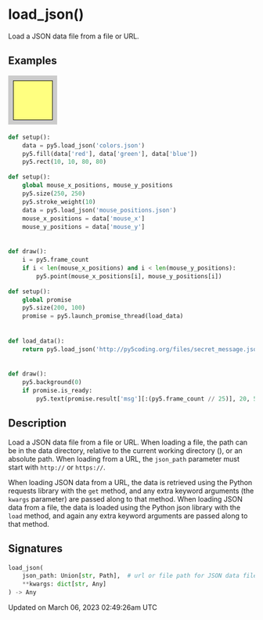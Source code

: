 # load_json()

Load a JSON data file from a file or URL.

## Examples

<div class="example-table">

<div class="example-row"><div class="example-cell-image">

![example picture for load_json()](/images/reference/Sketch_load_json_0.png)

</div><div class="example-cell-code">

```python
def setup():
    data = py5.load_json('colors.json')
    py5.fill(data['red'], data['green'], data['blue'])
    py5.rect(10, 10, 80, 80)
```

</div></div>

<div class="example-row"><div class="example-cell-image">

</div><div class="example-cell-code">

```python
def setup():
    global mouse_x_positions, mouse_y_positions
    py5.size(250, 250)
    py5.stroke_weight(10)
    data = py5.load_json('mouse_positions.json')
    mouse_x_positions = data['mouse_x']
    mouse_y_positions = data['mouse_y']


def draw():
    i = py5.frame_count
    if i < len(mouse_x_positions) and i < len(mouse_y_positions):
        py5.point(mouse_x_positions[i], mouse_y_positions[i])
```

</div></div>

<div class="example-row"><div class="example-cell-image">

</div><div class="example-cell-code">

```python
def setup():
    global promise
    py5.size(200, 100)
    promise = py5.launch_promise_thread(load_data)


def load_data():
    return py5.load_json('http://py5coding.org/files/secret_message.json')


def draw():
    py5.background(0)
    if promise.is_ready:
        py5.text(promise.result['msg'][:(py5.frame_count // 25)], 20, 50)
```

</div></div>

</div>

## Description

Load a JSON data file from a file or URL. When loading a file, the path can be in the data directory, relative to the current working directory ([](sketch_sketch_path)), or an absolute path. When loading from a URL, the `json_path` parameter must start with `http://` or `https://`.

When loading JSON data from a URL, the data is retrieved using the Python requests library with the `get` method, and any extra keyword arguments (the `kwargs` parameter) are passed along to that method. When loading JSON data from a file, the data is loaded using the Python json library with the `load` method, and again any extra keyword arguments are passed along to that method.

## Signatures

```python
load_json(
    json_path: Union[str, Path],  # url or file path for JSON data file
    **kwargs: dict[str, Any]
) -> Any
```

Updated on March 06, 2023 02:49:26am UTC
